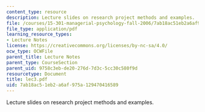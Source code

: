 ```yaml
---
content_type: resource
description: Lecture slides on research project methods and examples.
file: /courses/15-301-managerial-psychology-fall-2006/7ab18ac51eb2a6af975a129470416589_lec3.pdf
file_type: application/pdf
learning_resource_types:
- Lecture Notes
license: https://creativecommons.org/licenses/by-nc-sa/4.0/
ocw_type: OCWFile
parent_title: Lecture Notes
parent_type: CourseSection
parent_uid: 9758c3eb-de20-276d-7d3c-5cc30c580f9d
resourcetype: Document
title: lec3.pdf
uid: 7ab18ac5-1eb2-a6af-975a-129470416589
---
```

Lecture slides on research project methods and examples.